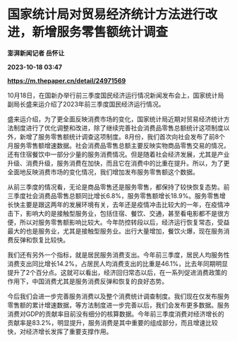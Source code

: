 # 国家统计局对贸易经济统计方法进行改进，新增服务零售额统计调查
**澎湃新闻记者 岳怀让**

**2023-10-18 03:47**

**https://m.thepaper.cn/detail/24971569**

10月18日，在国新办举行前三季度国民经济运行情况新闻发布会上，国家统计局副局长盛来运介绍了2023年前三季度国民经济运行情况。

盛来运介绍，为了更全面反映消费市场的变化，国家统计局近期对贸易经济统计方法制度进行了优化调整和改进，除了继续完善社会消费品零售总额统计这项制度以外，新增了服务零售额统计调查这项制度。8月份，我们首次向社会发布了前8个月服务零售额增速数据。社会消费品零售总额主要反映实物商品零售交易的情况，还有住宿餐饮中一部分少量的服务消费情况。但是随着社会经济发展，尤其是产业升级、消费升级，服务消费在加快，而且它在消费中的比重在提升。所以，为了更全面地反映消费市场的变化情况，我们增加发布服务零售额这个数据。

从前三季度的情况看，无论是商品零售还是服务零售，都保持了较快恢复态势。前三季度社会消费品零售总额同比增长6.8%，服务零售额增长18.9%。服务零售增长快主要是跟这两年的发展环境有关，去年还是疫情冲击比较大的一年，在疫情冲击下，影响大的是接触型服务业，包括住宿、餐饮、交通，甚至看电影都不是很方便，所以对服务零售额影响比较大。今年防控转段以后，经济运行恢复常态，受益最大的也是服务业，尤其是接触型服务业。出行大量增加，餐饮火爆，现在服务消费反弹和恢复比较快。

我们还有另外一个指标，就是居民服务消费支出。今年前三季度，居民人均服务性消费支出同比增长14.2%，占居民人均消费支出的比重是46.1%，比去年同期明显提升了2个百分点。这就可以看出，经济回归常态以后，在一系列促进消费政策的作用下，中国消费尤其是服务消费反弹和恢复的良好态势。

今后我们会进一步完善服务消费以及整个消费统计调查制度。我们现在仅发布服务零售额的累计增速数据，等方法制度进一步完善以后，我们会发布更多数据。服务消费对GDP的贡献率目前没有细分的核算数据。今年前三季度消费对经济增长的贡献率是83.2%，明显提升，服务消费是其中重要的组成部分，而且增速比较快，对经济增长发挥了重要支撑作用。
